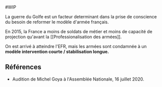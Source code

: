 #WIP 

La guerre du Golfe est un facteur determinant dans la prise de conscience du besoin de reformer le modèle d'armée français.

En 2015, la France a moins de soldats de métier et moins de capacité de projection qu'avant la [[Professionalisation des armées]].

On est arrivé à atteindre l'EFR, mais les armées sont condamnée à un **modèle intervention courte / stabilisation longue.**

## Références

- Audition de Michel Goya à l'Assemblée Nationale, 16 juillet 2020.